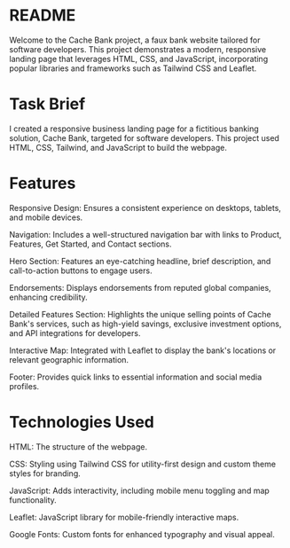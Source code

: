 # README 
Welcome to the Cache Bank project, a faux bank website tailored for software developers. This project demonstrates a modern, responsive landing page that leverages HTML, CSS, and JavaScript, incorporating popular libraries and frameworks such as Tailwind CSS and Leaflet.

# Task Brief 

I created a responsive business landing page for a fictitious banking solution, Cache Bank, targeted  for software developers. This project used HTML, CSS, Tailwind, and JavaScript to build the webpage.


# Features
Responsive Design: Ensures a consistent experience on desktops, tablets, and mobile devices.

Navigation: Includes a well-structured navigation bar with links to Product, Features, Get Started, and Contact sections.

Hero Section: Features an eye-catching headline, brief description, and call-to-action buttons to engage users.

Endorsements: Displays endorsements from reputed global companies, enhancing credibility.

Detailed Features Section: Highlights the unique selling points of Cache Bank's services, such as high-yield savings, exclusive investment options, and API integrations for developers.

Interactive Map: Integrated with Leaflet to display the bank's locations or relevant geographic information.

Footer: Provides quick links to essential information and social media profiles.


# Technologies Used
HTML: The structure of the webpage.

CSS: Styling using Tailwind CSS for utility-first design and custom theme styles for branding.

JavaScript: Adds interactivity, including mobile menu toggling and map functionality.

Leaflet: JavaScript library for mobile-friendly interactive maps.

Google Fonts: Custom fonts for enhanced typography and visual appeal.
